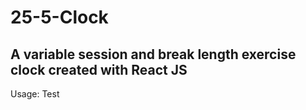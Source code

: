 # 25-5-Clock

## A variable session and break length exercise clock created with React JS

Usage:
Test